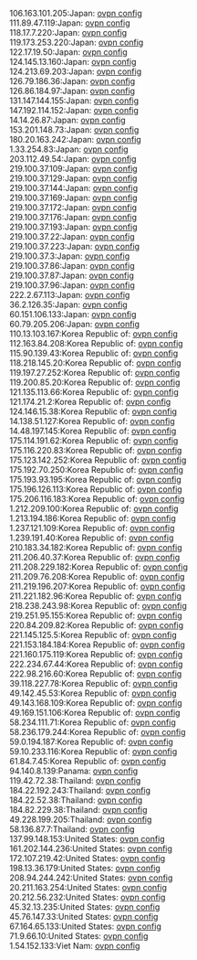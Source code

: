 106.163.101.205:Japan: [ovpn config](vpn/106_163_101_205.ovpn)  
111.89.47.119:Japan: [ovpn config](vpn/111_89_47_119.ovpn)  
118.17.7.220:Japan: [ovpn config](vpn/118_17_7_220.ovpn)  
119.173.253.220:Japan: [ovpn config](vpn/119_173_253_220.ovpn)  
122.17.19.50:Japan: [ovpn config](vpn/122_17_19_50.ovpn)  
124.145.13.160:Japan: [ovpn config](vpn/124_145_13_160.ovpn)  
124.213.69.203:Japan: [ovpn config](vpn/124_213_69_203.ovpn)  
126.79.186.36:Japan: [ovpn config](vpn/126_79_186_36.ovpn)  
126.86.184.97:Japan: [ovpn config](vpn/126_86_184_97.ovpn)  
131.147.144.155:Japan: [ovpn config](vpn/131_147_144_155.ovpn)  
147.192.114.152:Japan: [ovpn config](vpn/147_192_114_152.ovpn)  
14.14.26.87:Japan: [ovpn config](vpn/14_14_26_87.ovpn)  
153.201.148.73:Japan: [ovpn config](vpn/153_201_148_73.ovpn)  
180.20.163.242:Japan: [ovpn config](vpn/180_20_163_242.ovpn)  
1.33.254.83:Japan: [ovpn config](vpn/1_33_254_83.ovpn)  
203.112.49.54:Japan: [ovpn config](vpn/203_112_49_54.ovpn)  
219.100.37.109:Japan: [ovpn config](vpn/219_100_37_109.ovpn)  
219.100.37.129:Japan: [ovpn config](vpn/219_100_37_129.ovpn)  
219.100.37.144:Japan: [ovpn config](vpn/219_100_37_144.ovpn)  
219.100.37.169:Japan: [ovpn config](vpn/219_100_37_169.ovpn)  
219.100.37.172:Japan: [ovpn config](vpn/219_100_37_172.ovpn)  
219.100.37.176:Japan: [ovpn config](vpn/219_100_37_176.ovpn)  
219.100.37.193:Japan: [ovpn config](vpn/219_100_37_193.ovpn)  
219.100.37.22:Japan: [ovpn config](vpn/219_100_37_22.ovpn)  
219.100.37.223:Japan: [ovpn config](vpn/219_100_37_223.ovpn)  
219.100.37.3:Japan: [ovpn config](vpn/219_100_37_3.ovpn)  
219.100.37.86:Japan: [ovpn config](vpn/219_100_37_86.ovpn)  
219.100.37.87:Japan: [ovpn config](vpn/219_100_37_87.ovpn)  
219.100.37.96:Japan: [ovpn config](vpn/219_100_37_96.ovpn)  
222.2.67.113:Japan: [ovpn config](vpn/222_2_67_113.ovpn)  
36.2.126.35:Japan: [ovpn config](vpn/36_2_126_35.ovpn)  
60.151.106.133:Japan: [ovpn config](vpn/60_151_106_133.ovpn)  
60.79.205.206:Japan: [ovpn config](vpn/60_79_205_206.ovpn)  
110.13.103.167:Korea Republic of: [ovpn config](vpn/110_13_103_167.ovpn)  
112.163.84.208:Korea Republic of: [ovpn config](vpn/112_163_84_208.ovpn)  
115.90.139.43:Korea Republic of: [ovpn config](vpn/115_90_139_43.ovpn)  
118.218.145.20:Korea Republic of: [ovpn config](vpn/118_218_145_20.ovpn)  
119.197.27.252:Korea Republic of: [ovpn config](vpn/119_197_27_252.ovpn)  
119.200.85.20:Korea Republic of: [ovpn config](vpn/119_200_85_20.ovpn)  
121.135.113.66:Korea Republic of: [ovpn config](vpn/121_135_113_66.ovpn)  
121.174.21.2:Korea Republic of: [ovpn config](vpn/121_174_21_2.ovpn)  
124.146.15.38:Korea Republic of: [ovpn config](vpn/124_146_15_38.ovpn)  
14.138.51.127:Korea Republic of: [ovpn config](vpn/14_138_51_127.ovpn)  
14.48.197.145:Korea Republic of: [ovpn config](vpn/14_48_197_145.ovpn)  
175.114.191.62:Korea Republic of: [ovpn config](vpn/175_114_191_62.ovpn)  
175.116.220.83:Korea Republic of: [ovpn config](vpn/175_116_220_83.ovpn)  
175.123.142.252:Korea Republic of: [ovpn config](vpn/175_123_142_252.ovpn)  
175.192.70.250:Korea Republic of: [ovpn config](vpn/175_192_70_250.ovpn)  
175.193.93.195:Korea Republic of: [ovpn config](vpn/175_193_93_195.ovpn)  
175.196.126.113:Korea Republic of: [ovpn config](vpn/175_196_126_113.ovpn)  
175.206.116.183:Korea Republic of: [ovpn config](vpn/175_206_116_183.ovpn)  
1.212.209.100:Korea Republic of: [ovpn config](vpn/1_212_209_100.ovpn)  
1.213.194.186:Korea Republic of: [ovpn config](vpn/1_213_194_186.ovpn)  
1.237.121.109:Korea Republic of: [ovpn config](vpn/1_237_121_109.ovpn)  
1.239.191.40:Korea Republic of: [ovpn config](vpn/1_239_191_40.ovpn)  
210.183.34.182:Korea Republic of: [ovpn config](vpn/210_183_34_182.ovpn)  
211.206.40.37:Korea Republic of: [ovpn config](vpn/211_206_40_37.ovpn)  
211.208.229.182:Korea Republic of: [ovpn config](vpn/211_208_229_182.ovpn)  
211.209.76.208:Korea Republic of: [ovpn config](vpn/211_209_76_208.ovpn)  
211.219.196.207:Korea Republic of: [ovpn config](vpn/211_219_196_207.ovpn)  
211.221.182.96:Korea Republic of: [ovpn config](vpn/211_221_182_96.ovpn)  
218.238.243.98:Korea Republic of: [ovpn config](vpn/218_238_243_98.ovpn)  
219.251.95.155:Korea Republic of: [ovpn config](vpn/219_251_95_155.ovpn)  
220.84.209.82:Korea Republic of: [ovpn config](vpn/220_84_209_82.ovpn)  
221.145.125.5:Korea Republic of: [ovpn config](vpn/221_145_125_5.ovpn)  
221.153.184.184:Korea Republic of: [ovpn config](vpn/221_153_184_184.ovpn)  
221.160.175.119:Korea Republic of: [ovpn config](vpn/221_160_175_119.ovpn)  
222.234.67.44:Korea Republic of: [ovpn config](vpn/222_234_67_44.ovpn)  
222.98.216.60:Korea Republic of: [ovpn config](vpn/222_98_216_60.ovpn)  
39.118.227.78:Korea Republic of: [ovpn config](vpn/39_118_227_78.ovpn)  
49.142.45.53:Korea Republic of: [ovpn config](vpn/49_142_45_53.ovpn)  
49.143.168.109:Korea Republic of: [ovpn config](vpn/49_143_168_109.ovpn)  
49.169.151.106:Korea Republic of: [ovpn config](vpn/49_169_151_106.ovpn)  
58.234.111.71:Korea Republic of: [ovpn config](vpn/58_234_111_71.ovpn)  
58.236.179.244:Korea Republic of: [ovpn config](vpn/58_236_179_244.ovpn)  
59.0.194.187:Korea Republic of: [ovpn config](vpn/59_0_194_187.ovpn)  
59.10.233.116:Korea Republic of: [ovpn config](vpn/59_10_233_116.ovpn)  
61.84.7.45:Korea Republic of: [ovpn config](vpn/61_84_7_45.ovpn)  
94.140.8.139:Panama: [ovpn config](vpn/94_140_8_139.ovpn)  
119.42.72.38:Thailand: [ovpn config](vpn/119_42_72_38.ovpn)  
184.22.192.243:Thailand: [ovpn config](vpn/184_22_192_243.ovpn)  
184.22.52.38:Thailand: [ovpn config](vpn/184_22_52_38.ovpn)  
184.82.229.38:Thailand: [ovpn config](vpn/184_82_229_38.ovpn)  
49.228.199.205:Thailand: [ovpn config](vpn/49_228_199_205.ovpn)  
58.136.87.7:Thailand: [ovpn config](vpn/58_136_87_7.ovpn)  
137.99.148.153:United States: [ovpn config](vpn/137_99_148_153.ovpn)  
161.202.144.236:United States: [ovpn config](vpn/161_202_144_236.ovpn)  
172.107.219.42:United States: [ovpn config](vpn/172_107_219_42.ovpn)  
198.13.36.179:United States: [ovpn config](vpn/198_13_36_179.ovpn)  
208.94.244.242:United States: [ovpn config](vpn/208_94_244_242.ovpn)  
20.211.163.254:United States: [ovpn config](vpn/20_211_163_254.ovpn)  
20.212.56.232:United States: [ovpn config](vpn/20_212_56_232.ovpn)  
45.32.13.235:United States: [ovpn config](vpn/45_32_13_235.ovpn)  
45.76.147.33:United States: [ovpn config](vpn/45_76_147_33.ovpn)  
67.164.65.133:United States: [ovpn config](vpn/67_164_65_133.ovpn)  
71.9.66.10:United States: [ovpn config](vpn/71_9_66_10.ovpn)  
1.54.152.133:Viet Nam: [ovpn config](vpn/1_54_152_133.ovpn)  
